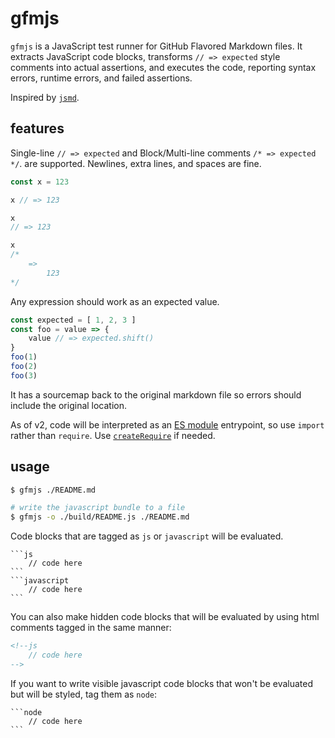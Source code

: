 # gfmjs

`gfmjs` is a JavaScript test runner for GitHub Flavored Markdown files. It extracts JavaScript code blocks, transforms `// => expected` style comments into actual assertions, and executes the code, reporting syntax errors, runtime errors, and failed assertions.

Inspired by [`jsmd`](https://github.com/vesln/jsmd).

## features

Single-line `// => expected` and Block/Multi-line comments `/* => expected */`. are supported.
Newlines, extra lines, and spaces are fine.

```js
const x = 123

x // => 123

x
// => 123

x
/*
	=>
		123
*/
```

Any expression should work as an expected value.

```js
const expected = [ 1, 2, 3 ]
const foo = value => {
	value // => expected.shift()
}
foo(1)
foo(2)
foo(3)
```

It has a sourcemap back to the original markdown file so errors should include the original location.

As of v2, code will be interpreted as an [ES module](https://nodejs.org/api/esm.html#modules-ecmascript-modules) entrypoint, so use `import` rather than `require`. Use [`createRequire`](https://nodejs.org/api/module.html#modulecreaterequirefilename) if needed.

## usage

```sh
$ gfmjs ./README.md
```

```sh
# write the javascript bundle to a file
$ gfmjs -o ./build/README.js ./README.md
```

Code blocks that are tagged as `js` or `javascript` will be evaluated.

````
```js
	// code here
```
```javascript
	// code here
```
````

You can also make hidden code blocks that will be evaluated by using html comments tagged in the same manner:

```html
<!--js
	// code here
-->
```

If you want to write visible javascript code blocks that won't be evaluated but will be styled, tag them as `node`:

````
```node
	// code here
```
````
